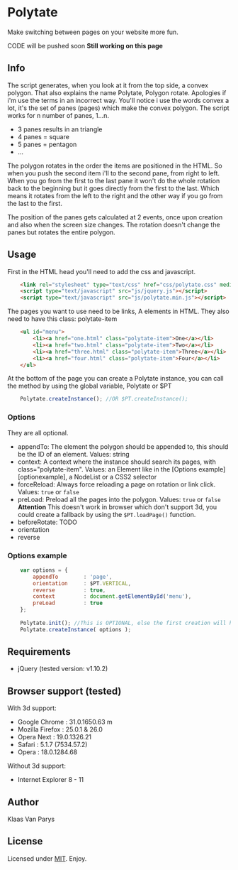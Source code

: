 # Polytate

Make switching between pages on your website more fun.

CODE will be pushed soon
**Still working on this page**

## Info

The script generates, when you look at it from the top side, a convex polygon.
That also explains the name Polytate, Polygon rotate. Apologies if i'm use the terms in an incorrect way.
You'll notice i use the words convex a lot, it's the set of panes (pages) which make the convex polygon.
The script works for n number of panes, 1...n.
  - 3 panes results in an triangle 
  - 4 panes = square
  - 5 panes = pentagon
  - ...

The polygon rotates in the order the items are positioned in the HTML. So when you push the second item i'll to the second pane, from right to left.
When you go from the first to the last pane it won't do the whole rotation back to the beginning but it goes directly from the first to the last.
Which means it rotates from the left to the right and the other way if you go from the last to the first.

The position of the panes gets calculated at 2 events, once upon creation and also when the screen size changes.
The rotation doesn't change the panes but rotates the entire polygon.

## Usage

First in the HTML head you'll need to add the css and javascript.
```html
	<link rel="stylesheet" type="text/css" href="css/polytate.css" media="screen" />
	<script type="text/javascript" src="js/jquery.js"></script>
	<script type="text/javascript" src="js/polytate.min.js"></script>
```
The pages you want to use need to be links, A elements in HTML. They also need to have this class: polytate-item
```html
	<ul id="menu">
		<li><a href="one.html" class="polytate-item">One</a></li>
		<li><a href="two.html" class="polytate-item">Two</a></li>
		<li><a href="three.html" class="polytate-item">Three</a></li>
		<li><a href="four.html" class="polytate-item">Four</a></li>
	</ul>
```
At the bottom of the page you can create a Polytate instance, you can call the method by using the global variable, Polytate or $PT
```javascript
	Polytate.createInstance(); //OR $PT.createInstance();
```

### Options
 They are all optional.

 - appendTo: The element the polygon should be appended to, this should be the ID of an element. Values: string
 - context: A context where the instance should search its pages, with class="polytate-item". Values: an Element like in the [Options example][optionexample], a NodeList or a CSS2 selector
 - forceReload: Always force reloading a page on rotation or link click. Values: `true` or `false`
 - preLoad: Preload all the pages into the polygon. Values: `true` or `false` **Attention** This doesn't work in browser which don't support 3d, you could create a fallback by using the `$PT.loadPage()` function.
 - beforeRotate: TODO
 - orientation
 - reverse

### Options example
```javascript
	var options = {
		appendTo		: 'page',
		orientation		: $PT.VERTICAL,
		reverse			: true,
		context			: document.getElementById('menu'),
		preLoad			: true
	};
			
	Polytate.init(); //This is OPTIONAL, else the first creation will handle the initialization
	Polytate.createInstance( options );
```

## Requirements
  - jQuery (tested version: v1.10.2)
	
## Browser support (tested)

With 3d support:
  - Google Chrome : 31.0.1650.63 m
  - Mozilla Firefox : 25.0.1 & 26.0
  - Opera Next : 19.0.1326.21
  - Safari : 5.1.7 (7534.57.2)
  - Opera : 18.0.1284.68

Without 3d support:
  - Internet Explorer 8 - 11

## Author

Klaas Van Parys

## License

Licensed under [MIT][mit]. Enjoy.

[mit]: http://www.opensource.org/licenses/mit-license.php
[jquery]: http://jquery.com/
[exampleoption]: https://github.com/Warsaalk/Polytate#options-example
